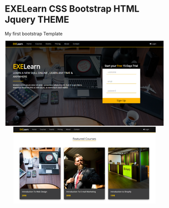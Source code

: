 # EXELearn CSS Bootstrap HTML Jquery THEME
My first bootstrap Template 




<p align="center">
  <img src="screenshoots/Capture1.PNG" width="500"/>
  <img src="screenshoots/Capture5.PNG" width="450"/>
  
</p>

